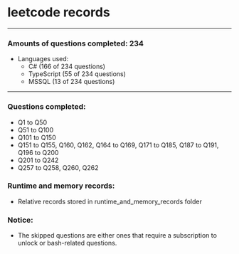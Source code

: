 # leetcode records
-----
### Amounts of questions completed: 234
- Languages used:
  - C# (166 of 234 questions)
  - TypeScript (55 of 234 questions)
  - MSSQL (13 of 234 questions)
-----
### Questions completed:
- Q1 to Q50
- Q51 to Q100
- Q101 to Q150
- Q151 to Q155, Q160, Q162, Q164 to Q169, Q171 to Q185, Q187 to Q191, Q196 to Q200
- Q201 to Q242
- Q257 to Q258, Q260, Q262
### Runtime and memory records:
- Relative records stored in runtime_and_memory_records folder
### Notice:
- The skipped questions are either ones that require a subscription to unlock or bash-related questions.